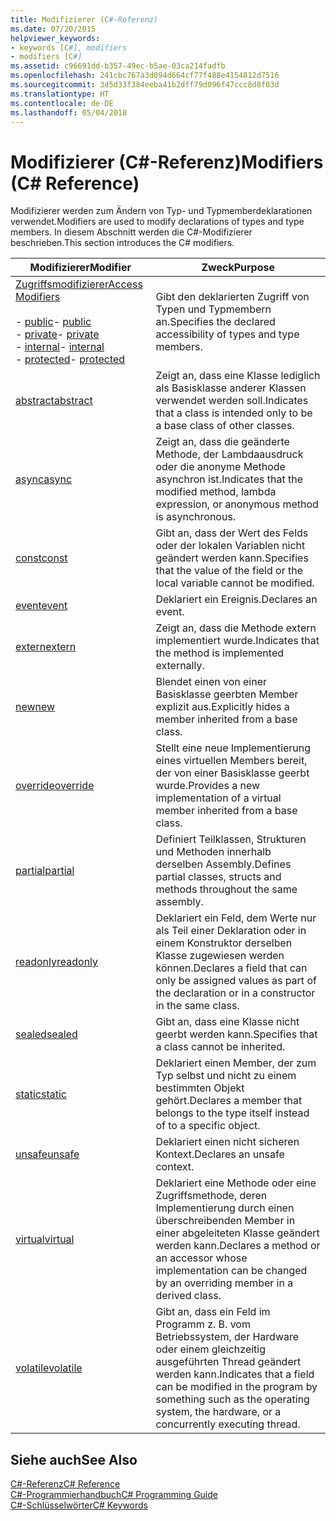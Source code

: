 ```yaml
---
title: Modifizierer (C#-Referenz)
ms.date: 07/20/2015
helpviewer_keywords:
- keywords [C#], modifiers
- modifiers [C#]
ms.assetid: c96691dd-b357-49ec-b5ae-03ca214fadfb
ms.openlocfilehash: 241cbc767a3d094d664cf77f488e4154812d7516
ms.sourcegitcommit: 3d5d33f384eeba41b2dff79d096f47ccc8d8f03d
ms.translationtype: HT
ms.contentlocale: de-DE
ms.lasthandoff: 05/04/2018
---
```

# <a name="modifiers-c-reference"></a><span data-ttu-id="2c654-102">Modifizierer (C#-Referenz)</span><span class="sxs-lookup"><span data-stu-id="2c654-102">Modifiers (C# Reference)</span></span>
<span data-ttu-id="2c654-103">Modifizierer werden zum Ändern von Typ- und Typmemberdeklarationen verwendet.</span><span class="sxs-lookup"><span data-stu-id="2c654-103">Modifiers are used to modify declarations of types and type members.</span></span> <span data-ttu-id="2c654-104">In diesem Abschnitt werden die C#-Modifizierer beschrieben.</span><span class="sxs-lookup"><span data-stu-id="2c654-104">This section introduces the C# modifiers.</span></span>  
  
|<span data-ttu-id="2c654-105">Modifizierer</span><span class="sxs-lookup"><span data-stu-id="2c654-105">Modifier</span></span>|<span data-ttu-id="2c654-106">Zweck</span><span class="sxs-lookup"><span data-stu-id="2c654-106">Purpose</span></span>|  
|--------------|-------------|  
|[<span data-ttu-id="2c654-107">Zugriffsmodifizierer</span><span class="sxs-lookup"><span data-stu-id="2c654-107">Access Modifiers</span></span>](../../../csharp/language-reference/keywords/access-modifiers.md)<br /><br /> <span data-ttu-id="2c654-108">-   [public](../../../csharp/language-reference/keywords/public.md)</span><span class="sxs-lookup"><span data-stu-id="2c654-108">-   [public](../../../csharp/language-reference/keywords/public.md)</span></span><br /><span data-ttu-id="2c654-109">-   [private](../../../csharp/language-reference/keywords/private.md)</span><span class="sxs-lookup"><span data-stu-id="2c654-109">-   [private](../../../csharp/language-reference/keywords/private.md)</span></span><br /><span data-ttu-id="2c654-110">-   [internal](../../../csharp/language-reference/keywords/internal.md)</span><span class="sxs-lookup"><span data-stu-id="2c654-110">-   [internal](../../../csharp/language-reference/keywords/internal.md)</span></span><br /><span data-ttu-id="2c654-111">-   [protected](../../../csharp/language-reference/keywords/protected.md)</span><span class="sxs-lookup"><span data-stu-id="2c654-111">-   [protected](../../../csharp/language-reference/keywords/protected.md)</span></span>|<span data-ttu-id="2c654-112">Gibt den deklarierten Zugriff von Typen und Typmembern an.</span><span class="sxs-lookup"><span data-stu-id="2c654-112">Specifies the declared accessibility of types and type members.</span></span>|  
|[<span data-ttu-id="2c654-113">abstract</span><span class="sxs-lookup"><span data-stu-id="2c654-113">abstract</span></span>](../../../csharp/language-reference/keywords/abstract.md)|<span data-ttu-id="2c654-114">Zeigt an, dass eine Klasse lediglich als Basisklasse anderer Klassen verwendet werden soll.</span><span class="sxs-lookup"><span data-stu-id="2c654-114">Indicates that a class is intended only to be a base class of other classes.</span></span>|  
|[<span data-ttu-id="2c654-115">async</span><span class="sxs-lookup"><span data-stu-id="2c654-115">async</span></span>](../../../csharp/language-reference/keywords/async.md)|<span data-ttu-id="2c654-116">Zeigt an, dass die geänderte Methode, der Lambdaausdruck oder die anonyme Methode asynchron ist.</span><span class="sxs-lookup"><span data-stu-id="2c654-116">Indicates that the modified method, lambda expression, or anonymous method is asynchronous.</span></span>|  
|[<span data-ttu-id="2c654-117">const</span><span class="sxs-lookup"><span data-stu-id="2c654-117">const</span></span>](../../../csharp/language-reference/keywords/const.md)|<span data-ttu-id="2c654-118">Gibt an, dass der Wert des Felds oder der lokalen Variablen nicht geändert werden kann.</span><span class="sxs-lookup"><span data-stu-id="2c654-118">Specifies that the value of the field or the local variable cannot be modified.</span></span>|  
|[<span data-ttu-id="2c654-119">event</span><span class="sxs-lookup"><span data-stu-id="2c654-119">event</span></span>](../../../csharp/language-reference/keywords/event.md)|<span data-ttu-id="2c654-120">Deklariert ein Ereignis.</span><span class="sxs-lookup"><span data-stu-id="2c654-120">Declares an event.</span></span>|  
|[<span data-ttu-id="2c654-121">extern</span><span class="sxs-lookup"><span data-stu-id="2c654-121">extern</span></span>](../../../csharp/language-reference/keywords/extern.md)|<span data-ttu-id="2c654-122">Zeigt an, dass die Methode extern implementiert wurde.</span><span class="sxs-lookup"><span data-stu-id="2c654-122">Indicates that the method is implemented externally.</span></span>|  
|[<span data-ttu-id="2c654-123">new</span><span class="sxs-lookup"><span data-stu-id="2c654-123">new</span></span>](../../../csharp/language-reference/keywords/new.md)|<span data-ttu-id="2c654-124">Blendet einen von einer Basisklasse geerbten Member explizit aus.</span><span class="sxs-lookup"><span data-stu-id="2c654-124">Explicitly hides a member inherited from a base class.</span></span>|  
|[<span data-ttu-id="2c654-125">override</span><span class="sxs-lookup"><span data-stu-id="2c654-125">override</span></span>](../../../csharp/language-reference/keywords/override.md)|<span data-ttu-id="2c654-126">Stellt eine neue Implementierung eines virtuellen Members bereit, der von einer Basisklasse geerbt wurde.</span><span class="sxs-lookup"><span data-stu-id="2c654-126">Provides a new implementation of a virtual member inherited from a base class.</span></span>|  
|[<span data-ttu-id="2c654-127">partial</span><span class="sxs-lookup"><span data-stu-id="2c654-127">partial</span></span>](../../../csharp/language-reference/keywords/partial-type.md)|<span data-ttu-id="2c654-128">Definiert Teilklassen, Strukturen und Methoden innerhalb derselben Assembly.</span><span class="sxs-lookup"><span data-stu-id="2c654-128">Defines partial classes, structs and methods throughout the same assembly.</span></span>|  
|[<span data-ttu-id="2c654-129">readonly</span><span class="sxs-lookup"><span data-stu-id="2c654-129">readonly</span></span>](../../../csharp/language-reference/keywords/readonly.md)|<span data-ttu-id="2c654-130">Deklariert ein Feld, dem Werte nur als Teil einer Deklaration oder in einem Konstruktor derselben Klasse zugewiesen werden können.</span><span class="sxs-lookup"><span data-stu-id="2c654-130">Declares a field that can only be assigned values as part of the declaration or in a constructor in the same class.</span></span>|  
|[<span data-ttu-id="2c654-131">sealed</span><span class="sxs-lookup"><span data-stu-id="2c654-131">sealed</span></span>](../../../csharp/language-reference/keywords/sealed.md)|<span data-ttu-id="2c654-132">Gibt an, dass eine Klasse nicht geerbt werden kann.</span><span class="sxs-lookup"><span data-stu-id="2c654-132">Specifies that a class cannot be inherited.</span></span>|  
|[<span data-ttu-id="2c654-133">static</span><span class="sxs-lookup"><span data-stu-id="2c654-133">static</span></span>](../../../csharp/language-reference/keywords/static.md)|<span data-ttu-id="2c654-134">Deklariert einen Member, der zum Typ selbst und nicht zu einem bestimmten Objekt gehört.</span><span class="sxs-lookup"><span data-stu-id="2c654-134">Declares a member that belongs to the type itself instead of to a specific object.</span></span>|  
|[<span data-ttu-id="2c654-135">unsafe</span><span class="sxs-lookup"><span data-stu-id="2c654-135">unsafe</span></span>](../../../csharp/language-reference/keywords/unsafe.md)|<span data-ttu-id="2c654-136">Deklariert einen nicht sicheren Kontext.</span><span class="sxs-lookup"><span data-stu-id="2c654-136">Declares an unsafe context.</span></span>|  
|[<span data-ttu-id="2c654-137">virtual</span><span class="sxs-lookup"><span data-stu-id="2c654-137">virtual</span></span>](../../../csharp/language-reference/keywords/virtual.md)|<span data-ttu-id="2c654-138">Deklariert eine Methode oder eine Zugriffsmethode, deren Implementierung durch einen überschreibenden Member in einer abgeleiteten Klasse geändert werden kann.</span><span class="sxs-lookup"><span data-stu-id="2c654-138">Declares a method or an accessor whose implementation can be changed by an overriding member in a derived class.</span></span>|  
|[<span data-ttu-id="2c654-139">volatile</span><span class="sxs-lookup"><span data-stu-id="2c654-139">volatile</span></span>](../../../csharp/language-reference/keywords/volatile.md)|<span data-ttu-id="2c654-140">Gibt an, dass ein Feld im Programm z. B. vom Betriebssystem, der Hardware oder einem gleichzeitig ausgeführten Thread geändert werden kann.</span><span class="sxs-lookup"><span data-stu-id="2c654-140">Indicates that a field can be modified in the program by something such as the operating system, the hardware, or a concurrently executing thread.</span></span>|  
  
## <a name="see-also"></a><span data-ttu-id="2c654-141">Siehe auch</span><span class="sxs-lookup"><span data-stu-id="2c654-141">See Also</span></span>  
 [<span data-ttu-id="2c654-142">C#-Referenz</span><span class="sxs-lookup"><span data-stu-id="2c654-142">C# Reference</span></span>](../../../csharp/language-reference/index.md)  
 [<span data-ttu-id="2c654-143">C#-Programmierhandbuch</span><span class="sxs-lookup"><span data-stu-id="2c654-143">C# Programming Guide</span></span>](../../../csharp/programming-guide/index.md)  
 [<span data-ttu-id="2c654-144">C#-Schlüsselwörter</span><span class="sxs-lookup"><span data-stu-id="2c654-144">C# Keywords</span></span>](../../../csharp/language-reference/keywords/index.md)
